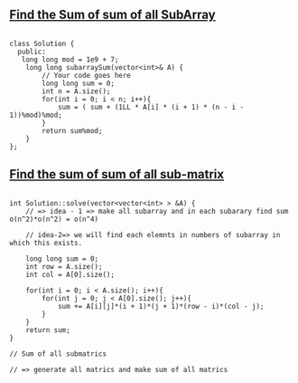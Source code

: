 ## [Find the Sum of sum of all SubArray](https://www.geeksforgeeks.org/problems/sum-of-subarrays2229/1?itm_source=geeksforgeeks&itm_medium=article&itm_campaign=practice_card)


```

class Solution {
  public:
   long long mod = 1e9 + 7;
    long long subarraySum(vector<int>& A) {
        // Your code goes here
        long long sum = 0;
        int n = A.size();
        for(int i = 0; i < n; i++){
            sum = ( sum + (1LL * A[i] * (i + 1) * (n - i -  1))%mod)%mod;
        }
        return sum%mod;
    }
};

```



## [Find the sum of sum of all sub-matrix](https://www.scaler.com/academy/mentee-dashboard/class/34470/assignment/problems/4091/?navref=cl_pb_nv_tb)
```

int Solution::solve(vector<vector<int> > &A) {
    // => idea - 1 => make all subarray and in each subarary find sum o(n^2)*o(n^2) = o(n^4)

    // idea-2=> we will find each elemnts in numbers of subarray in which this exists.

    long long sum = 0;
    int row = A.size();
    int col = A[0].size();

    for(int i = 0; i < A.size(); i++){
        for(int j = 0; j < A[0].size(); j++){
            sum += A[i][j]*(i + 1)*(j + 1)*(row - i)*(col - j);
        }
    }
    return sum;
}

// Sum of all submatrics

// => generate all matrics and make sum of all matrics 


```
